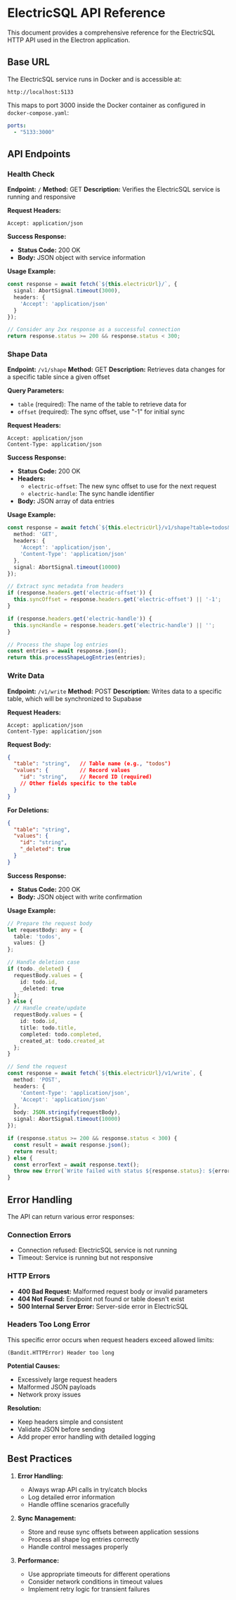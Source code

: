 # ElectricSQL API Reference

This document provides a comprehensive reference for the ElectricSQL HTTP API used in the Electron application.

## Base URL

The ElectricSQL service runs in Docker and is accessible at:

```
http://localhost:5133
```

This maps to port 3000 inside the Docker container as configured in `docker-compose.yaml`:

```yaml
ports:
  - "5133:3000"
```

## API Endpoints

### Health Check

**Endpoint:** `/`
**Method:** GET
**Description:** Verifies the ElectricSQL service is running and responsive

**Request Headers:**
```
Accept: application/json
```

**Success Response:**
- **Status Code:** 200 OK
- **Body:** JSON object with service information

**Usage Example:**
```typescript
const response = await fetch(`${this.electricUrl}/`, {
  signal: AbortSignal.timeout(3000),
  headers: {
    'Accept': 'application/json'
  }
});

// Consider any 2xx response as a successful connection
return response.status >= 200 && response.status < 300;
```

### Shape Data

**Endpoint:** `/v1/shape`
**Method:** GET
**Description:** Retrieves data changes for a specific table since a given offset

**Query Parameters:**
- `table` (required): The name of the table to retrieve data for
- `offset` (required): The sync offset, use "-1" for initial sync

**Request Headers:**
```
Accept: application/json
Content-Type: application/json
```

**Success Response:**
- **Status Code:** 200 OK
- **Headers:**
  - `electric-offset`: The new sync offset to use for the next request
  - `electric-handle`: The sync handle identifier
- **Body:** JSON array of data entries

**Usage Example:**
```typescript
const response = await fetch(`${this.electricUrl}/v1/shape?table=todos&offset=${this.syncOffset}`, {
  method: 'GET',
  headers: {
    'Accept': 'application/json',
    'Content-Type': 'application/json'
  },
  signal: AbortSignal.timeout(10000)
});

// Extract sync metadata from headers
if (response.headers.get('electric-offset')) {
  this.syncOffset = response.headers.get('electric-offset') || '-1';
}

if (response.headers.get('electric-handle')) {
  this.syncHandle = response.headers.get('electric-handle') || '';
}

// Process the shape log entries
const entries = await response.json();
return this.processShapeLogEntries(entries);
```

### Write Data

**Endpoint:** `/v1/write`
**Method:** POST
**Description:** Writes data to a specific table, which will be synchronized to Supabase

**Request Headers:**
```
Accept: application/json
Content-Type: application/json
```

**Request Body:**
```json
{
  "table": "string",   // Table name (e.g., "todos")
  "values": {          // Record values
    "id": "string",    // Record ID (required)
    // Other fields specific to the table
  }
}
```

**For Deletions:**
```json
{
  "table": "string",
  "values": {
    "id": "string",
    "_deleted": true
  }
}
```

**Success Response:**
- **Status Code:** 200 OK
- **Body:** JSON object with write confirmation

**Usage Example:**
```typescript
// Prepare the request body
let requestBody: any = {
  table: 'todos',
  values: {}
};

// Handle deletion case
if (todo._deleted) {
  requestBody.values = {
    id: todo.id,
    _deleted: true
  };
} else {
  // Handle create/update
  requestBody.values = {
    id: todo.id,
    title: todo.title,
    completed: todo.completed,
    created_at: todo.created_at
  };
}

// Send the request
const response = await fetch(`${this.electricUrl}/v1/write`, {
  method: 'POST',
  headers: {
    'Content-Type': 'application/json',
    'Accept': 'application/json'
  },
  body: JSON.stringify(requestBody),
  signal: AbortSignal.timeout(10000)
});

if (response.status >= 200 && response.status < 300) {
  const result = await response.json();
  return result;
} else {
  const errorText = await response.text();
  throw new Error(`Write failed with status ${response.status}: ${errorText}`);
}
```

## Error Handling

The API can return various error responses:

### Connection Errors

- Connection refused: ElectricSQL service is not running
- Timeout: Service is running but not responsive

### HTTP Errors

- **400 Bad Request:** Malformed request body or invalid parameters
- **404 Not Found:** Endpoint not found or table doesn't exist
- **500 Internal Server Error:** Server-side error in ElectricSQL

### Headers Too Long Error

This specific error occurs when request headers exceed allowed limits:

```
(Bandit.HTTPError) Header too long
```

**Potential Causes:**
- Excessively large request headers
- Malformed JSON payloads
- Network proxy issues

**Resolution:**
- Keep headers simple and consistent
- Validate JSON before sending
- Add proper error handling with detailed logging

## Best Practices

1. **Error Handling:**
   - Always wrap API calls in try/catch blocks
   - Log detailed error information
   - Handle offline scenarios gracefully

2. **Sync Management:**
   - Store and reuse sync offsets between application sessions
   - Process all shape log entries correctly
   - Handle control messages properly

3. **Performance:**
   - Use appropriate timeouts for different operations
   - Consider network conditions in timeout values
   - Implement retry logic for transient failures